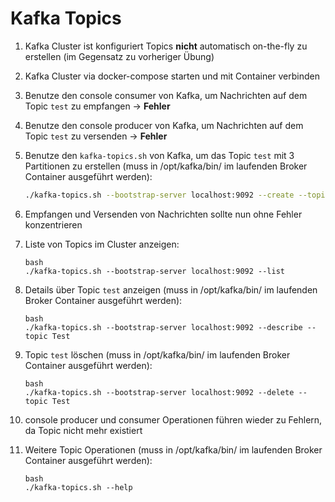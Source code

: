 # Kafka Topics

1. Kafka Cluster ist konfiguriert Topics **nicht** automatisch on-the-fly zu erstellen (im Gegensatz zu vorheriger Übung)
1. Kafka Cluster via docker-compose starten und mit Container verbinden
1. Benutze den console consumer von Kafka, um Nachrichten auf dem Topic `test` zu empfangen -> **Fehler**

1. Benutze den console producer von Kafka, um Nachrichten auf dem Topic `test` zu versenden -> **Fehler**
1. Benutze den `kafka-topics.sh` von Kafka, um das Topic `test` mit 3 Partitionen zu erstellen (muss in /opt/kafka/bin/ im laufenden Broker Container ausgeführt werden):
    ```bash
    ./kafka-topics.sh --bootstrap-server localhost:9092 --create --topic test --partitions 3
    ```

1. Empfangen und Versenden von Nachrichten sollte nun ohne Fehler konzentrieren
1. Liste von Topics im Cluster anzeigen:
    ```
    bash
    ./kafka-topics.sh --bootstrap-server localhost:9092 --list
    ```

1. Details über Topic `test` anzeigen (muss in /opt/kafka/bin/ im laufenden Broker Container ausgeführt werden):
    ```
    bash
    ./kafka-topics.sh --bootstrap-server localhost:9092 --describe --topic Test
    ```

1. Topic `test` löschen (muss in /opt/kafka/bin/ im laufenden Broker Container ausgeführt werden):
    ```
    bash
    ./kafka-topics.sh --bootstrap-server localhost:9092 --delete --topic Test
    ```

1. console producer und consumer Operationen führen wieder zu Fehlern, da Topic nicht mehr existiert
1. Weitere Topic Operationen (muss in /opt/kafka/bin/ im laufenden Broker Container ausgeführt werden):
    ```
    bash
    ./kafka-topics.sh --help
    ```